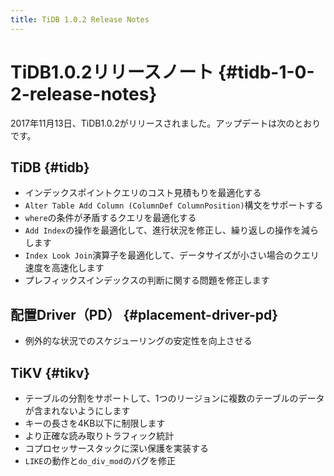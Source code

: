 ```yaml
---
title: TiDB 1.0.2 Release Notes
---
```


# TiDB1.0.2リリースノート {#tidb-1-0-2-release-notes}

2017年11月13日、TiDB1.0.2がリリースされました。アップデートは次のとおりです。

## TiDB {#tidb}

-   インデックスポイントクエリのコスト見積もりを最適化する
-   `Alter Table Add Column (ColumnDef ColumnPosition)`構文をサポートする
-   `where`の条件が矛盾するクエリを最適化する
-   `Add Index`の操作を最適化して、進行状況を修正し、繰り返しの操作を減らします
-   `Index Look Join`演算子を最適化して、データサイズが小さい場合のクエリ速度を高速化します
-   プレフィックスインデックスの判断に関する問題を修正します

## 配置Driver（PD） {#placement-driver-pd}

-   例外的な状況でのスケジューリングの安定性を向上させる

## TiKV {#tikv}

-   テーブルの分割をサポートして、1つのリージョンに複数のテーブルのデータが含まれないようにします
-   キーの長さを4KB以下に制限します
-   より正確な読み取りトラフィック統計
-   コプロセッサースタックに深い保護を実装する
-   `LIKE`の動作と`do_div_mod`のバグを修正
